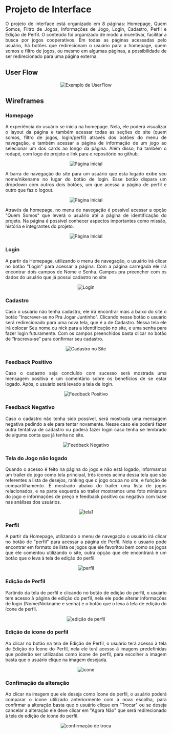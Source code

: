 
# Projeto de Interface

<div align="justify">

O projeto de interface está organizado em 8 páginas: Homepage, Quem Somos, Filtro de Jogos, Informações de Jogo, Login, Cadastro, Perfil e Edição de Perfil. O conteúdo foi organizado de modo a incentivar, facilitar a busca por jogos cooperativos. Em todas as páginas acessadas pelo usuário, há botões que redirecionam o usuário para a homepage, quem somos e filtro de jogos, ou mesmo em algumas páginas, a possibilidade de ser redirecionado para uma página externa.

## User Flow

<div align="center">

![Exemplo de UserFlow](img/user-flow.png)

</div>

## Wireframes

### Homepage

A experiência do usuário se inicia na homepage. Nela, ele poderá visualizar o layout da página e também acessar todas as seções do site (quem somos, filtro de jogos, login/perfil) através dos botões do menu de navegação, e também acessar a página de informação de um jogo ao selecionar um dos cards ao longo da página. Além disso, há também o rodapé, com logo do projeto e link para o repositório no github.

<div align="center">

![Página Inicial](img/tela-principal.png)

</div>

A barra de navegação do site para um usuário que esta logado exibe seu nome/nikename no lugar do botão de login. Esse botão dispara um dropdown com outros dois botões, um que acessa a página de perfil e outro que faz o logout.

<div align="center">

![Página Inicial](img/header-logado.png)

</div>

Através da homepage, no menu de navegação é possível acessar a opção "Quem Somos" que leverá o usuário até a página de identificação do projeto. Na página é possível conhecer aspectos importantes como missão, história e integrantes do projeto.

<div align="center">

![Página Inicial](img/quem-somos.png)

</div>

### Login

A partir da Homepage, utilizando o menu de navegação, o usuário irá clicar no botão "Login" para acessar a página. Com a página carregada ele irá encontrar dois campos de Nome e Senha. Campos pra preencher com os dados do usuário que já possui cadastro no site  

<div align="center">

![Login](img/login.png)

</div>

### Cadastro

Caso o usuário não tenha cadastro, ele irá encontrar mais a baixo do site o botão "Inscrever-se no Pra Jogar Juntinho". Clicando nesse botão o usuário será redirecionado para uma nova tela, que é a de Cadastro. Nessa tela ele irá colocar Seu nome ou nick para a identificação no site, e uma senha para fazer login futuramente. Com os campos preenchidos basta clicar no botão de “Inscreva-se” para confirmar seu cadastro.

<div align="center">

![Cadastro no Site](img/cadastro.png)

</div>
 
### Feedback Positivo

Caso o cadastro seja concluído com sucesso será mostrada uma mensagem positiva e um comentário sobre os benefícios de se estar logado. Após, o usuário será levado a tela de login.

<div align="center">

![Feedback Positivo](https://user-images.githubusercontent.com/102264749/164342162-7513c3cf-e74d-4ba8-8a60-5f9cb12b47f0.png)

</div>

 ### Feedback Negativo

Caso o cadastro não tenha sido possível, será mostrada uma mensagem negativa pedindo a ele para tentar novamente. Nesse caso ele poderá fazer outra tentativa de cadastro ou poderá fazer login caso tenha se lembrado de alguma conta que já tenha no site.

<div align="center">

![Feedback Negativo](https://user-images.githubusercontent.com/102264749/164343121-e72532ca-305e-4c4f-abcd-2a98bf2d72f9.png)
 
</div>
 
 ### Tela do Jogo não logado
 
Quando o acesso é feito na página do jogo e não está logado, informamos um trailer do jogo como tela principal, três ícones acima dessa tela que são referentes a lista de desejos, ranking que o jogo ocupa no site, e função de compartilhamento. É mostrado abaixo do trailer uma lista de jogos relacionados, e na parte esquerda ao trailer mostramos uma foto miniatura do jogo e informações de preço e feedback positivo ou negativo com base nas análises dos usuários.
 
<div align="center">
 
![tela1](https://user-images.githubusercontent.com/101337049/165205713-aac259d6-aaa9-4588-a1e5-aa8d4a143328.png)
 
</div>

### Perfil
A partir da Homepage, utilizando o menu de navegação o usuário irá clicar no botão de "perfil" para acessar a página de Perfil. Nela o usuario pode encontrar em formato de lista os jogos que ele favoritou bem como os jogos que ele comentou utilizando o site, outra opção que ele encontrará é um botão que o leva à tela de edição do perfil.

<div align = "center">
 
![perfil](img/perfil.png)

</div>

### Edição de Perfil
Partindo da tela de perfil e clicando no botão de edição do perfil, o usuário tem acesso à página de edição do perfil, nela ele pode alterar informações de login (Nome/Nickname e senha) e o botão que o leva à tela de edição do ícone de perfil.

<div align = "center">
 
![edição de perfil](img/edi%C3%A7%C3%A3o-perfil.JPG)

</div>

### Edição de ícone do perfil
Ao clicar no botão na tela de Edição de Perfil, o usuário terá acesso à tela de Edição do Ícone do Perfil, nela ele terá acesso à imagens predefinidas que poderão ser utilizadas como ícone de perfil, para escolher a imagem basta que o usuário clique na imagem desejada.

<div align = "center">
 
![ícone](img/troca-icone-perfil.JPG)

</div>

### Confimação da alteração
Ao clicar na imagem que ele deseja como ícone de perfil, o usuário poderá comparar o ícone utilizado anteriormente com a nova escolha, para confirmar a alteração basta que o usuário clique em "Trocar" ou se deseja cancelar a alteração ele deve clicar em "Agora Não" que será redirecionado à tela de edição de ícone do perfil. 

<div align = "center">
 
![confirmação de troca](img/confirma-troca-icone.JPG)

</div>
